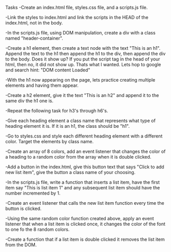 Tasks
-Create an index.html file, styles.css file, and a scripts.js file.

-Link the styles to index.html and link the scripts in the HEAD of the index.html, not in the body.

-In the scripts.js file, using DOM manipulation, create a div with a class named "header-container".

-Create a h1 element, then create a text node with the text "This is an h1".  Append the text to the h1 then append the h1 to the div, then append the div to the body. Does it show up? If you put the script tag in the head of your html, then no, it did not show up. Thats what I wanted. Lets hop to google and search hint: "DOM content Loaded"

-With the h1 now appearing on the page, lets practice creating multiple elements and having them appear. 

-Create a h2 element, give it the text "This is an h2" and append it to the same div the h1 one is.

-Repeat the following task for h3's through h6's.

-Give each heading element a class name that represents what type of heading element it is. If it is an h1, the class should be "h1".

-Go to styles.css and style each different heading element with a different color. Target the elements by class name.

-Create an array of 8 colors, add an event listener that changes the color of a heading to a random color from the array when it is double clicked.

-Add a button in the index.html, give this button text that says "Click to add new list item", give the button a class name of your choosing.

-In the scripts.js file, write a function that inserts a list item, have the first item say "This is list item 1" and any subsequent list item should have the number incremented by 1.

-Create an event listener that calls the new list item function every time the button is clicked.

-Using the same random color function created above, apply an event listener that when a list item is clicked once, it changes the color of the font to one fo the 8 random colors.

-Create a function that if a list item is double clicked it removes the list item from the DOM.